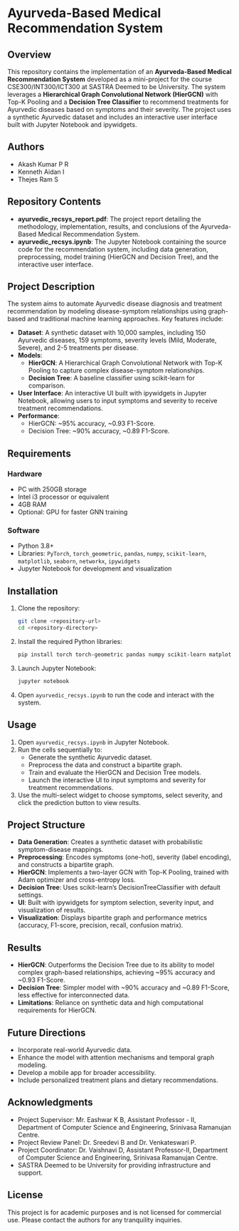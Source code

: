 # Ayurveda-Based Medical Recommendation System

## Overview
This repository contains the implementation of an **Ayurveda-Based Medical Recommendation System** developed as a mini-project for the course CSE300/INT300/ICT300 at SASTRA Deemed to be University. The system leverages a **Hierarchical Graph Convolutional Network (HierGCN)** with Top-K Pooling and a **Decision Tree Classifier** to recommend treatments for Ayurvedic diseases based on symptoms and their severity. The project uses a synthetic Ayurvedic dataset and includes an interactive user interface built with Jupyter Notebook and ipywidgets.

## Authors
- Akash Kumar P R
- Kenneth Aidan I
- Thejes Ram S

## Repository Contents
- **ayurvedic_recsys_report.pdf**: The project report detailing the methodology, implementation, results, and conclusions of the Ayurveda-Based Medical Recommendation System.
- **ayurvedic_recsys.ipynb**: The Jupyter Notebook containing the source code for the recommendation system, including data generation, preprocessing, model training (HierGCN and Decision Tree), and the interactive user interface.

## Project Description
The system aims to automate Ayurvedic disease diagnosis and treatment recommendation by modeling disease-symptom relationships using graph-based and traditional machine learning approaches. Key features include:
- **Dataset**: A synthetic dataset with 10,000 samples, including 150 Ayurvedic diseases, 159 symptoms, severity levels (Mild, Moderate, Severe), and 2-5 treatments per disease.
- **Models**:
  - **HierGCN**: A Hierarchical Graph Convolutional Network with Top-K Pooling to capture complex disease-symptom relationships.
  - **Decision Tree**: A baseline classifier using scikit-learn for comparison.
- **User Interface**: An interactive UI built with ipywidgets in Jupyter Notebook, allowing users to input symptoms and severity to receive treatment recommendations.
- **Performance**:
  - HierGCN: ~95% accuracy, ~0.93 F1-Score.
  - Decision Tree: ~90% accuracy, ~0.89 F1-Score.

## Requirements
### Hardware
- PC with 250GB storage
- Intel i3 processor or equivalent
- 4GB RAM
- Optional: GPU for faster GNN training

### Software
- Python 3.8+
- Libraries: `PyTorch`, `torch_geometric`, `pandas`, `numpy`, `scikit-learn`, `matplotlib`, `seaborn`, `networkx`, `ipywidgets`
- Jupyter Notebook for development and visualization

## Installation
1. Clone the repository:
   ```bash
   git clone <repository-url>
   cd <repository-directory>
   ```
2. Install the required Python libraries:
   ```bash
   pip install torch torch-geometric pandas numpy scikit-learn matplotlib seaborn networkx ipywidgets
   ```
3. Launch Jupyter Notebook:
   ```bash
   jupyter notebook
   ```
4. Open `ayurvedic_recsys.ipynb` to run the code and interact with the system.

## Usage
1. Open `ayurvedic_recsys.ipynb` in Jupyter Notebook.
2. Run the cells sequentially to:
   - Generate the synthetic Ayurvedic dataset.
   - Preprocess the data and construct a bipartite graph.
   - Train and evaluate the HierGCN and Decision Tree models.
   - Launch the interactive UI to input symptoms and severity for treatment recommendations.
3. Use the multi-select widget to choose symptoms, select severity, and click the prediction button to view results.

## Project Structure
- **Data Generation**: Creates a synthetic dataset with probabilistic symptom-disease mappings.
- **Preprocessing**: Encodes symptoms (one-hot), severity (label encoding), and constructs a bipartite graph.
- **HierGCN**: Implements a two-layer GCN with Top-K Pooling, trained with Adam optimizer and cross-entropy loss.
- **Decision Tree**: Uses scikit-learn’s DecisionTreeClassifier with default settings.
- **UI**: Built with ipywidgets for symptom selection, severity input, and visualization of results.
- **Visualization**: Displays bipartite graph and performance metrics (accuracy, F1-score, precision, recall, confusion matrix).

## Results
- **HierGCN**: Outperforms the Decision Tree due to its ability to model complex graph-based relationships, achieving ~95% accuracy and ~0.93 F1-Score.
- **Decision Tree**: Simpler model with ~90% accuracy and ~0.89 F1-Score, less effective for interconnected data.
- **Limitations**: Reliance on synthetic data and high computational requirements for HierGCN.

## Future Directions
- Incorporate real-world Ayurvedic data.
- Enhance the model with attention mechanisms and temporal graph modeling.
- Develop a mobile app for broader accessibility.
- Include personalized treatment plans and dietary recommendations.

## Acknowledgments
- Project Supervisor: Mr. Eashwar K B, Assistant Professor - II, Department of Computer Science and Engineering, Srinivasa Ramanujan Centre.
- Project Review Panel: Dr. Sreedevi B and Dr. Venkateswari P.
- Project Coordinator: Dr. Vaishnavi D, Assistant Professor-II, Department of Computer Science and Engineering, Srinivasa Ramanujan Centre.
- SASTRA Deemed to be University for providing infrastructure and support.

## License
This project is for academic purposes and is not licensed for commercial use. Please contact the authors for any tranquility inquiries.
